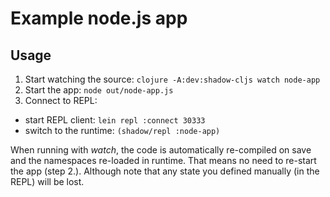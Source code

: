 # Example node.js app

## Usage

1. Start watching the source: `clojure -A:dev:shadow-cljs watch node-app`
2. Start the app: `node out/node-app.js`
3. Connect to REPL:
  - start REPL client: `lein repl :connect 30333`
  - switch to the runtime: `(shadow/repl :node-app)`

When running with _watch_, the code is automatically re-compiled on save and the namespaces re-loaded in runtime. That means no need to re-start the app (step 2.). Although note that any state you defined manually (in the REPL) will be lost.
